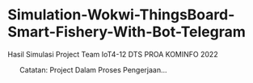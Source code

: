 # Simulation-Wokwi-ThingsBoard-Smart-Fishery-With-Bot-Telegram
Hasil Simulasi Project Team IoT4-12 DTS PROA KOMINFO 2022

<ul>Catatan: Project Dalam Proses Pengerjaan...</ul>
